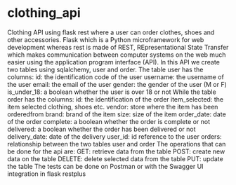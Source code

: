 # clothing_api
Clothing API using flask rest where a user can order clothes, shoes and other accessories. Flask which is a Python microframework for web development whereas rest is made of REST, REpresentational State Transfer which makes communication between computer systems on the web much easier using the application program interface (API).
In this API we create two tables using sqlalchemy, user and order. The table user has the columns:
id: the identification code of the user
username: the username of the user
email: the email of the user
gender: the gender of the user (M or F)
is_under_18: a boolean whether the user is over 18 or not
While the table order has the columns:
id: the identification of the order
item_selected: the item selected clothing, shoes etc.
vendor: store where the item has been orderedfrom
brand: brand of the item
size: size of the item
order_date: date of the order
complete: a boolean whether the order is complete or not
delivered: a boolean whether the order has been delivered or not
delivery_date: date of the delivery
user_id: id reference to the user
orders: relationship between the two tables user and order
The operations that can be done for the api are:
GET: retrieve data from the table
POST: create new data on the table
DELETE: delete selected data from the table
PUT: update the table
The tests can be done on Postman or with the Swagger UI integration in flask restplus
